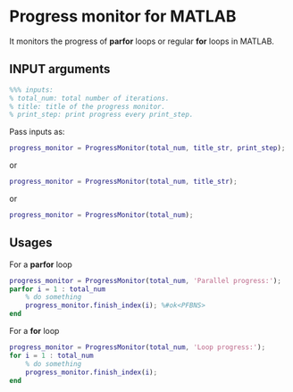 # Progress monitor for MATLAB
It monitors the progress of __parfor__ loops or regular __for__ loops in MATLAB.

## INPUT arguments

```MATLAB
%%% inputs:
% total_num: total number of iterations.
% title: title of the progress monitor.
% print_step: print progress every print_step.
```
Pass inputs as:

```MATLAB
progress_monitor = ProgressMonitor(total_num, title_str, print_step);
```

or 

```MATLAB
progress_monitor = ProgressMonitor(total_num, title_str);
```

or

```MATLAB
progress_monitor = ProgressMonitor(total_num);
```

## Usages

For a __parfor__ loop

```MATLAB
progress_monitor = ProgressMonitor(total_num, 'Parallel progress:');
parfor i = 1 : total_num
    % do something
    progress_monitor.finish_index(i); %#ok<PFBNS>
end
```

For a __for__ loop

```MATLAB
progress_monitor = ProgressMonitor(total_num, 'Loop progress:');
for i = 1 : total_num
    % do something
    progress_monitor.finish_index(i);
end
```






